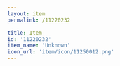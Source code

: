 ```yaml
---
layout: item
permalink: /11220232

title: Item
id: '11220232'
item_name: 'Unknown'
icon_url: 'item/icon/11250012.png'
---
```

